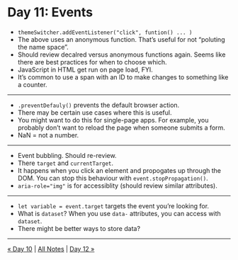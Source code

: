 # Day 11: Events
- `themeSwitcher.addEventListener("click", funtion() ... )`
- The above uses an anonymous function. That’s useful for not “poluting the name space”.
- Should review decalred versus anonymous functions again. Seems like there are best practices for when to choose which.
- JavaScript in HTML get run on page load, FYI.
- It’s common to use a span with an ID to make changes to something like a counter.
---
- `.preventDefauly()` prevents the default browser action.
- There may be certain use cases where this is useful.
- You might want to do this for single-page apps. For example, you probably don’t want to reload the page when someone submits a form.
- NaN = not a number.
---
- Event bubbling. Should re-review.
- There `target` and `currentTarget`.
- It happens when you click an element and propogates up through the DOM. You can stop this behaviour with `event.stopPropagation()`.
- `aria-role="img"` is for accessiblity (should review similar attributes).
---
- `let variable = event.target` targets the event you’re looking for.
- What is `dataset`? When you use `data-` attributes, you can access with `dataset`.
- There might be better ways to store data?


---

[« Day 10](../../module-04/day-10/day-10-notes.md) | [All Notes](../../README.md#class-notes) | [Day 12 »](../../module-04/day-12/day-12-notes.md)
